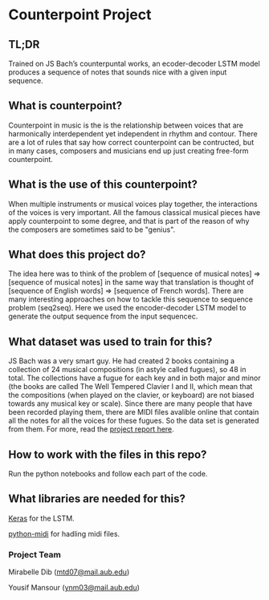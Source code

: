 # Counterpoint Project

## TL;DR
Trained on JS Bach’s counterpuntal works, an ecoder-decoder LSTM model produces a sequence of notes that sounds nice with a given input sequence.

## What is counterpoint?
Counterpoint in music is the is the relationship between voices that are harmonically interdependent yet independent in rhythm and contour. 
There are a lot of rules that say how correct counterpoint can be contructed, but in many cases, composers and musicians end up just creating free-form counterpoint.

## What is the use of this counterpoint?
When multiple instruments or musical voices play together, the interactions of the voices is very important. All the famous classical musical pieces have apply counterpoint to some degree, and that is part of the reason of why the composers are sometimes said to be "genius".

## What does this project do?
The idea here was to think of the problem of [sequence of musical notes] => [sequence of musical notes] in the same way that translation is thought of [sequence of English words] => [sequence of French words]. There are many interesting approaches on how to tackle this sequence to sequence problem (seq2seq). Here we used the encoder-decoder LSTM model to generate the output sequence from the input sequencec.

## What dataset was used to train for this?
JS Bach was a very smart guy. He had created 2 books containing a collection of 24 musical compositions (in astyle called fugues), so 48 in total. The collections have a fugue for each key and in both major and minor (the books are called The Well Tempered Clavier I and II, which mean that the compositions (when played on the clavier, or keyboard) are not biased towards any musical key or scale). 
Since there are many people that have been recorded playing them, there are MIDI files avalible online that contain all the notes for all the voices for these fugues.
So the data set is generated from them. For more, read the [project report here](https://github.com/yousifmansour/counterpoint-project/blob/master/Project%20Report%20-%20Mirabelle%20Dib%20and%20Yousif%20Mansour.pdf).

## How to work with the files in this repo?
Run the python notebooks and follow each part of the code.

## What libraries are needed for this?
[Keras](https://keras.io/) for the LSTM.

[python-midi](https://github.com/vishnubob/python-midi) for hadling midi files.

### Project Team
Mirabelle Dib (mtd07@mail.aub.edu)

Yousif Mansour (ynm03@mail.aub.edu)